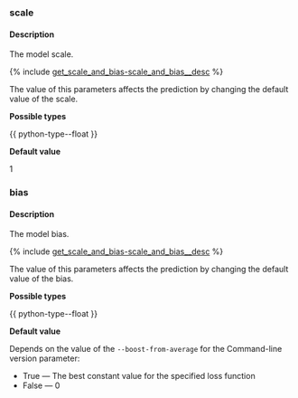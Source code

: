 ### scale

#### Description

The model scale.

{% include [get_scale_and_bias-scale_and_bias__desc](scale_and_bias__desc.md) %}

The value of this parameters affects the prediction by changing the default value of the scale.

**Possible types**

{{ python-type--float }}

**Default value**

1

### bias

#### Description

The model bias.

{% include [get_scale_and_bias-scale_and_bias__desc](scale_and_bias__desc.md) %}

The value of this parameters affects the prediction by changing the default value of the bias.

**Possible types**

{{ python-type--float }}

**Default value**

Depends on the value of the `--boost-from-average` for the Command-line version parameter:

- True — The best constant value for the specified loss function
- False — 0
